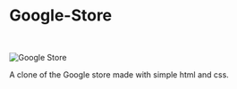 # Google-Store
<br>

![Google Store](https://user-images.githubusercontent.com/62848565/196321739-d2015332-dfb5-4789-9a57-ecf818e0afe5.png)



A clone of the Google store made with simple html and css.
